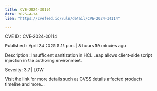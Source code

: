 ```yaml
---
title: CVE-2024-30114
date: 2025-4-24
lien: "https://cvefeed.io/vuln/detail/CVE-2024-30114"

---
```


CVE ID : CVE-2024-30114

Published :  April 24
2025
5:15 p.m. | 8 hours
59 minutes ago

Description : Insufficient sanitization in HCL Leap allows
client-side script injection in the authoring environment.

Severity: 3.7 | LOW

Visit the link for more details
such as CVSS details
affected products
timeline
and more...
